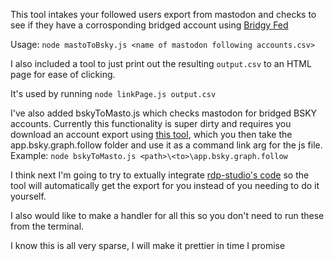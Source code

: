 This tool intakes your followed users export from mastodon and checks to see if they have a corrosponding bridged account using [Bridgy Fed](https://fed.brid.gy/)

Usage:
```node mastoToBsky.js <name of mastodon following accounts.csv>```

I also included a tool to just print out the resulting ```output.csv``` to an HTML page for ease of clicking.

It's used by running
```node linkPage.js output.csv```

I've also added bskyToMasto.js which checks mastodon for bridged BSKY accounts. Currently this functionality is super dirty and requires you download an account export using [this tool](https://github.com/rdp-studio/atproto-export/tree/main), which you then take the app.bsky.graph.follow folder and use it as a command link arg for the js file.
Example:
```node bskyToMasto.js <path>\<to>\app.bsky.graph.follow```

I think next I'm going to try to extually integrate [rdp-studio's code](https://github.com/rdp-studio/atproto-export/tree/main) so the tool will automatically get the export for you instead of you needing to do it yourself.

I also would like to make a handler for all this so you don't need to run these from the terminal.

I know this is all very sparse, I will make it prettier in time I promise

